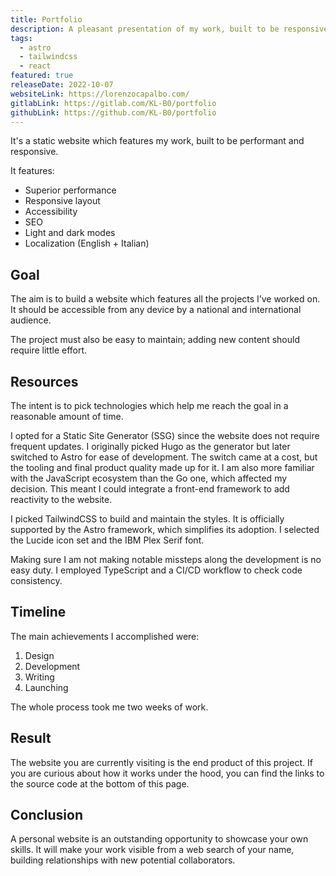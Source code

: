 ```yaml
---
title: Portfolio
description: A pleasant presentation of my work, built to be responsive and quick to load.
tags:
  - astro
  - tailwindcss
  - react
featured: true
releaseDate: 2022-10-07
websiteLink: https://lorenzocapalbo.com/
gitlabLink: https://gitlab.com/KL-B0/portfolio
githubLink: https://github.com/KL-B0/portfolio
---
```


It's a static website which features my work, built to be performant and responsive.

It features:

- Superior performance
- Responsive layout
- Accessibility
- SEO
- Light and dark modes
- Localization (English + Italian)

## Goal

The aim is to build a website which features all the projects I’ve worked on.
It should be accessible from any device by a national and international audience.

The project must also be easy to maintain; adding new content should require little effort.

## Resources

The intent is to pick technologies which help me reach the goal in a reasonable amount of time.

I opted for a Static Site Generator (SSG) since the website does not require frequent updates.
I originally picked Hugo as the generator but later switched to Astro for ease of development.
The switch came at a cost, but the tooling and final product quality made up for it. I am also more familiar with the JavaScript ecosystem than the Go one, which affected my decision. This meant I could integrate a front-end framework to add reactivity to the website.

I picked TailwindCSS to build and maintain the styles.
It is officially supported by the Astro framework, which simplifies its adoption.
I selected the Lucide icon set and the IBM Plex Serif font.

Making sure I am not making notable missteps along the development is no easy duty.
I employed TypeScript and a CI/CD workflow to check code consistency.

## Timeline

The main achievements I accomplished were:

1. Design
2. Development
3. Writing
4. Launching

The whole process took me two weeks of work.

## Result

The website you are currently visiting is the end product of this project.
If you are curious about how it works under the hood, you can find the links to the source code at the bottom of this page.

## Conclusion

A personal website is an outstanding opportunity to showcase your own skills.
It will make your work visible from a web search of your name, building relationships with new potential collaborators.
